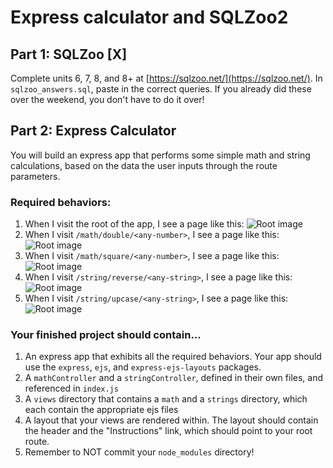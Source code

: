 # Express calculator and SQLZoo2

## Part 1: SQLZoo [X]
Complete units 6, 7, 8, and 8+ at [https://sqlzoo.net/](https://sqlzoo.net/). In `sqlzoo_answers.sql`, paste in the correct queries. If you already did these over the weekend, you don't have to do it over!

## Part 2: Express Calculator
You will build an express app that performs some simple math and string calculations, based on the data the user inputs through the route parameters.

### Required behaviors:
1. When I visit the root of the app, I see a page like this:
![Root image](assets/root.png)
1. When I visit `/math/double/<any-number>`, I see a page like this: ![Root image](assets/double.png)
1. When I visit `/math/square/<any-number>`, I see a page like this: ![Root image](assets/square.png)
1. When I visit `/string/reverse/<any-string>`, I see a page like this: ![Root image](assets/reverse.png)
1. When I visit `/string/upcase/<any-string>`, I see a page like this: ![Root image](assets/upcase.png)

### Your finished project should contain...
1. An express app that exhibits all the required behaviors. Your app should use the `express`, `ejs`, and `express-ejs-layouts` packages.
1. A `mathController` and a `stringController`, defined in their own files, and referenced in `index.js`
1. A `views` directory that contains a `math` and a `strings` directory, which each contain the appropriate ejs files
1. A layout that your views are rendered within. The layout should contain the header and the "Instructions" link, which should point to your root route.
1. Remember to NOT commit your `node_modules` directory!
